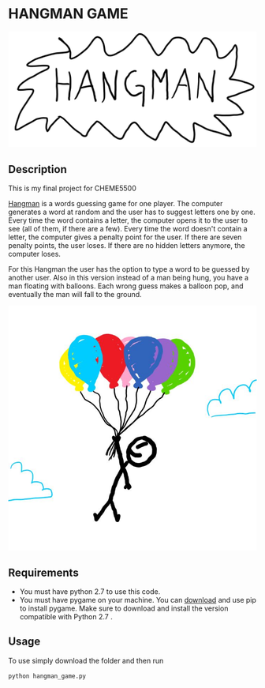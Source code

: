 # HANGMAN GAME

![Picture](images/start.JPG)

## Description

This is my final project for CHEME5500

[Hangman](https://en.wikipedia.org/wiki/Hangman_%28game%29) is a words guessing game for one player. The computer generates a word at random and the user has to suggest letters one by one. Every time the word contains a letter, the computer opens it to the user to see (all of them, if there are a few). Every time the word doesn't contain a letter, the computer gives a penalty point for the user. If there are seven penalty points, the user loses. If there are no hidden letters anymore, the computer loses.

For this Hangman the user has the option to type a word to be guessed by another user. Also in this version instead of a man being hung, you have a man floating with balloons. Each wrong guess makes a balloon pop, and eventually the man will fall to the ground.

![Picture](images/man_02.JPG)

## Requirements

* You must have python 2.7 to use this code.
* You must have pygame on your machine. You can [download](https://www.pygame.org/download.shtml) and use pip to install pygame. Make sure to download and install the version compatible with Python 2.7 .

## Usage

To use simply download the folder and then run
```python
python hangman_game.py
```
